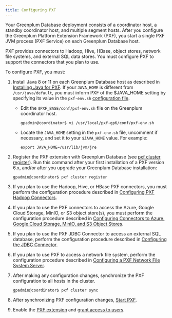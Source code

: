 ```yaml
---
title: Configuring PXF
---
```

Your Greenplum Database deployment consists of a coordinator host, a standby coordinator host, and multiple segment hosts. After you configure the Greenplum Platform Extension Framework (PXF), you start a single PXF JVM process (PXF Service) on each Greenplum Database host.

PXF provides connectors to Hadoop, Hive, HBase, object stores, network file systems, and external SQL data stores. You must configure PXF to support the connectors that you plan to use.

To configure PXF, you must:

1. Install Java 8 or 11 on each Greenplum Database host as described in [Installing Java for PXF](install_java.html). If your `JAVA_HOME` is different from `/usr/java/default`, you must inform PXF of the $JAVA_HOME setting by specifying its value in the `pxf-env.sh` [configuration file](config_files.html). 
    - Edit the `$PXF_BASE/conf/pxf-env.sh` file on the Greenplum coordinator host.

        ``` shell        
        gpadmin@coordinator$ vi /usr/local/pxf-gp6/conf/pxf-env.sh
        ```
    - Locate the `JAVA_HOME` setting in the `pxf-env.sh` file, uncomment if necessary, and set it to your `$JAVA_HOME` value. For example:

        ```
        export JAVA_HOME=/usr/lib/jvm/jre
        ```

1. Register the PXF extension with Greenplum Database (see [pxf cluster register](ref/pxf-cluster.html)). Run this command after your first installation of a PXF version 6.x, and/or after you upgrade your Greenplum Database installation:

    ``` shell
    gpadmin@coordinator$ pxf cluster register
    ```

1. If you plan to use the Hadoop, Hive, or HBase PXF connectors, you must perform the configuration procedure described in [Configuring PXF Hadoop Connectors](client_instcfg.html).

1. If you plan to use the PXF connectors to access the Azure, Google Cloud Storage, MinIO, or S3 object store(s), you must perform the configuration procedure described in [Configuring Connectors to Azure, Google Cloud Storage, MinIO, and S3 Object Stores](objstore_cfg.html).

1. If you plan to use the PXF JDBC Connector to access an external SQL database, perform the configuration procedure described in [Configuring the JDBC Connector](jdbc_cfg.html).

1. If you plan to use PXF to access a network file system, perform the configuration procedure described in [Configuring a PXF Network File System Server](nfs_pxf.html#ex_fscfg).

1. After making any configuration changes, synchronize the PXF configuration to all hosts in the cluster.

    ``` shell
    gpadmin@coordinator$ pxf cluster sync
    ```

1. After synchronizing PXF configuration changes, [Start PXF](cfginitstart_pxf.html).

2. Enable the [PXF extension](using_pxf.html#enable-pxf-ext) and [grant access to users](using_pxf.html#access_pxf).
